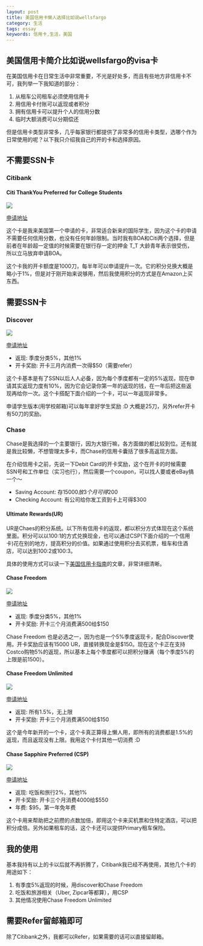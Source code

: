 ```yaml
---
layout: post
title: 美国信用卡懒人选择比如说wellsfargo
category: 生活
tags: essay
keywords: 信用卡,生活，美国
---
```


## 美国信用卡简介比如说wellsfargo的visa卡

在美国信用卡在日常生活中非常重要，不光是好处多，而且有些地方非信用卡不可，我列举一下我知道的部分：

1. 从租车公司租车必须使用信用卡
2. 用信用卡付账可以返现或者积分
3. 拥有信用卡可以提升个人的信用分数
4. 临时大额消费可以分期偿还

但是信用卡类型非常多，几乎每家银行都提供了非常多的信用卡类型，选哪个作为日常使用的呢？以下我只介绍我自己的开的卡和选择原因。

## 不需要SSN卡

### Citibank

#### Citi ThankYou Preferred for College Students

![](http://7u2ho6.com1.z0.glb.clouddn.com/life-citi-thankyou-card.jpg)

[申请地址](https://goo.gl/oATrVo)

这个卡是我来美国第一个申请的卡，非常适合新来的国际学生，因为这个卡的申请不需要任何信用分数，也没有任何年龄限制。当时我有BOA和Citi两个选择，但是前者在年龄超一定值的时候需要在银行存一定的押金 T_T 大龄青年表示很受伤，所以立马放弃申请BOA。

这个卡我的开卡额度是1000刀，每半年可以申请提升一次。它的积分兑换大概是略小于1%，但是对于刚开始来说够用，然后我使用积分的方式是在Amazon上买东西。

## 需要SSN卡

### Discover

![](http://7u2ho6.com1.z0.glb.clouddn.com/life-discover-it.jpg)

[申请地址](https://goo.gl/QELR4c)

- 返现: 季度分类5%，其他1%
- 开卡奖励: 开卡三月内消费一次得$50（需要refer）

这个卡基本是有了SSN以后人人必备，因为每个季度都有一定的5%返现，现在申请其实返现力度有10%，因为它会记录你第一年的返现的钱，在一年后把这些返现再给你一次。这个卡搭配下面介绍的一个卡，可以一年返现非常多。

申请学生版本(用学校邮箱)可以每年拿好学生奖励 :D 大概是25刀，另外refer开卡有50刀的奖励。

### Chase

Chase是我选择的一个主要银行，因为大银行嘛，各方面做的都比较到位。还有就是我比较懒，不想管理太多卡，而Chase的信用卡囊括了很多高返现方面。

在介绍信用卡之前，先说一下Debit Card的开卡奖励，这个在开卡的时候需要SSN号和工作单位（实习也行），然后需要一个coupon，可以找人要或者eBay搞一个～

- Saving Account: 存$15000放3个月可得$200
- Checking Account: 有公司给你发工资到卡上可得$300

#### Ultimate Rewards(UR)

UR是Chaes的积分系统。以下所有信用卡的返现，都以积分方式体现在这个系统里面。积分可以以100:1的方式兑换现金，也可以通过CSP(下面介绍的一个信用卡)花在别的地方，提高积分的价值。如果通过使用积分去买机票，租车和住酒店，可以达到100:2或100:3。

具体的使用方式可以读一下[美国信用卡指南]((https://goo.gl/j5iJif))的文章，非常详细清晰。

#### Chase Freedom

![](http://7u2ho6.com1.z0.glb.clouddn.com/life-chase-freedom.jpg)

[申请地址](https://goo.gl/m8ovRp)

- 返现: 季度分类5%，其他1%
- 开卡奖励: 开卡三个月消费满500给$150

Chase Freedom 也是必选之一，因为也是一个5%季度返现卡，配合Discover使用。开卡奖励应该有15000 UR，直接转换现金是$150。现在这个卡正在支持Costco购物5%的返现，所以基本上每个季度都可以把积分赚满（每个季度5%的上限是前1500）。

#### Chase Freedom Unlimited

![](http://7u2ho6.com1.z0.glb.clouddn.com/life-cfu.png)

[申请地址](https://goo.gl/KmlL8s)

- 返现: 所有1.5%，无上限
- 开卡奖励: 开卡三个月消费满500给$150

这个是今年新开的一个卡，这个卡真正算得上懒人用，即所有的消费都是1.5%的返现，而且返现没有上限。我用这个卡付其他一切消费 :D 

#### Chase Sapphire Preferred (CSP)

![](http://7u2ho6.com1.z0.glb.clouddn.com/life-csp-card.png)

[申请地址](https://goo.gl/c0cOIk)

- 返现: 吃饭和旅行2%，其他1%
- 开卡奖励: 开卡三个月消费4000给$550
- 年费: $95，第一年免年费

这个卡用来帮助把之前攒的点数加倍，即用这个卡来买机票和住特定酒店，可以把积分成倍。另外如果租车的话，这个卡还可以提供Primary租车保险。

## 我的使用

基本我持有以上的卡以后就不再折腾了，Citibank我已经不再使用，其他几个卡的用途如下：

1. 有季度5%返现的时候，用discover和Chase Freedom
2. 吃饭和旅游相关（Uber, Zipcar等都算），用CSP
3. 其他情况使用Chase Freedom Unlimited

## 需要Refer留邮箱即可

除了Citibank之外，我都可以Refer，如果需要的话可以直接留邮箱。



